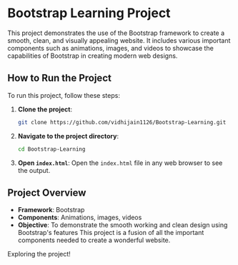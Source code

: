 # Bootstrap Learning Project
This project demonstrates the use of the Bootstrap framework to create a smooth, clean, and visually appealing website. It includes various important components such as animations, images, and videos to showcase the capabilities of Bootstrap in creating modern web designs.
## How to Run the Project
To run this project, follow these steps:
1. **Clone the project**:
    ```sh
    git clone https://github.com/vidhijain1126/Bootstrap-Learning.git
    ```
2. **Navigate to the project directory**:
    ```sh
    cd Bootstrap-Learning
    ```
3. **Open `index.html`**:
    Open the `index.html` file in any web browser to see the output.
## Project Overview
- **Framework**: Bootstrap
- **Components**: Animations, images, videos
- **Objective**: To demonstrate the smooth working and clean design using Bootstrap's features
This project is a fusion of all the important components needed to create a wonderful website.

Exploring the project!
